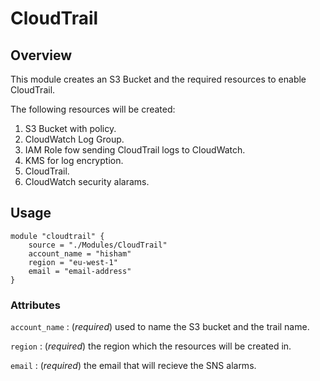 # CloudTrail

## Overview

This module creates an S3 Bucket and the required resources to enable CloudTrail.

The following resources will be created:

1. S3 Bucket with policy.
2. CloudWatch Log Group.
3. IAM Role fow sending CloudTrail logs to CloudWatch.
4. KMS for log encryption.
5. CloudTrail.
6. CloudWatch security alarams.


## Usage

```
module "cloudtrail" {
    source = "./Modules/CloudTrail"
    account_name = "hisham"
    region = "eu-west-1"
    email = "email-address"
}
```

### Attributes

`account_name` : (*required*) used to name the S3 bucket and the trail name.

`region` : (*required*) the region which the resources will be created in.

`email` : (*required*) the email that will recieve the SNS alarms.
